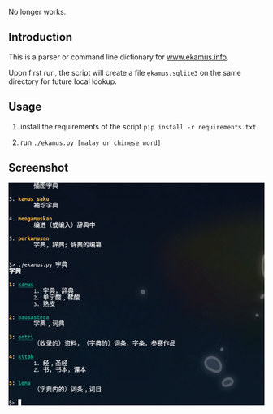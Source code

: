 No longer works.
## Introduction
This is a parser or command line dictionary for www.ekamus.info.

Upon first run, the script will create a file `ekamus.sqlite3` on the
same directory for future local lookup.


## Usage
1. install the requirements of the script
    `pip install -r requirements.txt`

2. run
    `./ekamus.py [malay or chinese word]`

## Screenshot
![a gif image](./screenshot.gif)
